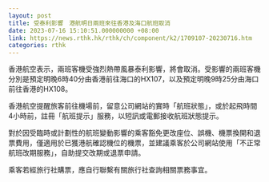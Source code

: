 ```yaml
---
layout: post
title: 受泰利影響　港航明日兩班來往香港及海口航班取消
date: 2023-07-16 15:10:51.000000000 +08:00
link: https://news.rthk.hk/rthk/ch/component/k2/1709107-20230716.htm
categories: rthk
---
```


香港航空表示，兩班客機受強烈熱帶風暴泰利影響，將會取消。受影響的兩班客機分別是預定明晚6時40分由香港前往海口的HX107，以及預定明晚9時25分由海口前往香港的HX108。

香港航空提醒旅客前往機場前，留意公司網站的實時「航班狀態」，或於起飛時間4小時前，註冊「航班提示」服務，以短訊或電郵接收航班狀態提示。

對於因受臨時或計劃性的航班變動影響的乘客豁免更改座位、誤機、機票換開和退票費用，僅適用於已獲港航確認機位的機票，並建議乘客於公司網站使用「不正常航班改期服務」，自助提交改期或退票申請。

乘客若經旅行社購票，應自行聯繫有關旅行社查詢相關票務事宜。
